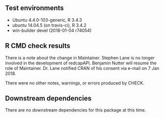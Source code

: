 ## Test environments
* Ubuntu 4.4.0-103-generic, R 3.4.3
* ubuntu 14.04.5 (on travis-ci), R 3.4.2
* win-builder devel (2018-01-04 r74054)

## R CMD check results
There is a note about the change in Maintainer.  Stephen Lane is no longer 
involved in the development of redcapAPI. Benjamin Nutter will resume the 
role of Maintainer.  Dr. Lane notified CRAN of his consent via e-mail on 
7 Jan 2018.

There were no other notes, warnings, or errors produced by CHECK.

## Downstream dependencies
There are no downstream dependencies for this package
at this time.